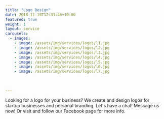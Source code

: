 ```yaml
---
title: "Logo Design"
date: 2018-11-18T12:33:46+10:00
featured: true
weight: 1
layout: service
carousels:
  - images: 
    - image: /assets/img/services/logos/l1.jpg
    - image: /assets/img/services/logos/l2.jpg
    - image: /assets/img/services/logos/l3.jpg
    - image: /assets/img/services/logos/l4.jpg
    - image: /assets/img/services/logos/l5.jpg
    - image: /assets/img/services/logos/l6.jpg
    - image: /assets/img/services/logos/l7.jpg
   
    
    
---
```


Looking for a logo for your business? We create and design logos for startup businesses and personal branding. Let's have a chat! Message us now! Or visit and follow our Facebook page for more info.
